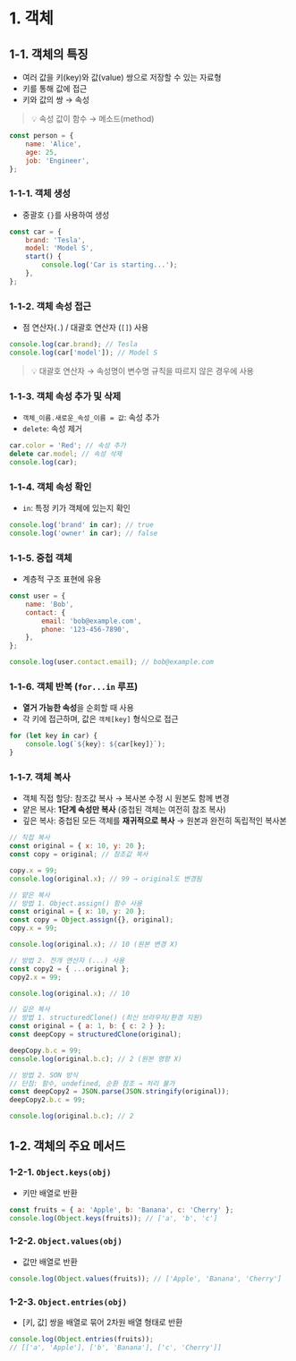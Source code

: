 # 1. 객체

## 1-1. 객체의 특징

-   여러 값을 키(key)와 값(value) 쌍으로 저장할 수 있는 자료형
-   키를 통해 값에 접근
-   키와 값의 쌍 → 속성

> 💡 속성 값이 함수 → 메소드(method)

```js
const person = {
    name: 'Alice',
    age: 25,
    job: 'Engineer',
};
```

### 1-1-1. 객체 생성

-   중괄호 `{}`를 사용하여 생성

```js
const car = {
    brand: 'Tesla',
    model: 'Model S',
    start() {
        console.log('Car is starting...');
    },
};
```

### 1-1-2. 객체 속성 접근

-   점 연산자(`.`) / 대괄호 연산자 (`[]`) 사용

```js
console.log(car.brand); // Tesla
console.log(car['model']); // Model S
```

> 💡 대괄호 연산자 → 속성명이 변수명 규칙을 따르지 않은 경우에 사용

### 1-1-3. 객체 속성 추가 및 삭제

-   `객체_이름.새로운_속성_이름 = 값`: 속성 추가
-   `delete`: 속성 제거

```js
car.color = 'Red'; // 속성 추가
delete car.model; // 속성 삭제
console.log(car);
```

### 1-1-4. 객체 속성 확인

-   `in`: 특정 키가 객체에 있는지 확인

```js
console.log('brand' in car); // true
console.log('owner' in car); // false
```

### 1-1-5. 중첩 객체

-   계층적 구조 표현에 유용

```js
const user = {
    name: 'Bob',
    contact: {
        email: 'bob@example.com',
        phone: '123-456-7890',
    },
};

console.log(user.contact.email); // bob@example.com
```

### 1-1-6. 객체 반복 (`for...in` 루프)

-   **열거 가능한 속성**을 순회할 때 사용
-   각 키에 접근하며, 값은 `객체[key]` 형식으로 접근

```js
for (let key in car) {
    console.log(`${key}: ${car[key]}`);
}
```

### 1-1-7. 객체 복사

-   객체 직접 할당: 참조값 복사 → 복사본 수정 시 원본도 함께 변경
-   얕은 복사: **1단계 속성만 복사** (중첩된 객체는 여전히 참조 복사)
-   깊은 복사: 중첩된 모든 객체를 **재귀적으로 복사** → 원본과 완전히 독립적인 복사본

```js
// 직접 복사
const original = { x: 10, y: 20 };
const copy = original; // 참조값 복사

copy.x = 99;
console.log(original.x); // 99 → original도 변경됨

// 얕은 복사
// 방법 1. Object.assign() 함수 사용
const original = { x: 10, y: 20 };
const copy = Object.assign({}, original);
copy.x = 99;

console.log(original.x); // 10 (원본 변경 X)

// 방법 2. 전개 연산자 (...) 사용
const copy2 = { ...original };
copy2.x = 99;

console.log(original.x); // 10

// 깊은 복사
// 방법 1. structuredClone() (최신 브라우저/환경 지원)
const original = { a: 1, b: { c: 2 } };
const deepCopy = structuredClone(original);

deepCopy.b.c = 99;
console.log(original.b.c); // 2 (원본 영향 X)

// 방법 2. SON 방식
// 단점: 함수, undefined, 순환 참조 → 처리 불가
const deepCopy2 = JSON.parse(JSON.stringify(original));
deepCopy2.b.c = 99;

console.log(original.b.c); // 2
```

## 1-2. 객체의 주요 메서드

### 1-2-1. `Object.keys(obj)`

-   키만 배열로 반환

```js
const fruits = { a: 'Apple', b: 'Banana', c: 'Cherry' };
console.log(Object.keys(fruits)); // ['a', 'b', 'c']
```

### 1-2-2. `Object.values(obj)`

-   값만 배열로 반환

```js
console.log(Object.values(fruits)); // ['Apple', 'Banana', 'Cherry']
```

### 1-2-3. `Object.entries(obj)`

-   [키, 값] 쌍을 배열로 묶어 2차원 배열 형태로 반환

```js
console.log(Object.entries(fruits));
// [['a', 'Apple'], ['b', 'Banana'], ['c', 'Cherry']]
```
